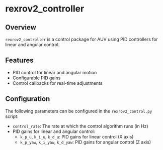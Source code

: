 # rexrov2_controller

## Overview

`rexrov2_controller` is a control package for AUV using PID controllers for linear and angular control.

## Features

- PID control for linear and angular motion
- Configurable PID gains
- Control callbacks for real-time adjustments

## Configuration

The following parameters can be configured in the `rexrov2_control.py` script:

- `control_rate`: The rate at which the control algorithm runs (in Hz)
- PID gains for linear and angular control:
  - `k_p_u`, `k_i_u`, `k_d_u`: PID gains for linear control (X axis)
  - `k_p_yaw`, `k_i_yaw`, `k_d_yaw`: PID gains for angular control (Z axis)

